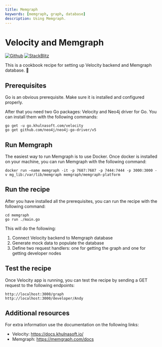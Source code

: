 ```yaml
---
title: Memgraph
keywords: [memgraph, graph, database]
description: Using Memgraph.
---
```


# Velocity and Memgraph

[![Github](https://img.shields.io/static/v1?label=&message=Github&color=2ea44f&style=for-the-badge&logo=github)](https://go.khulnasoft.com/velocity/recipes/tree/master/memgraph) [![StackBlitz](https://img.shields.io/static/v1?label=&message=StackBlitz&color=2ea44f&style=for-the-badge&logo=StackBlitz)](https://stackblitz.com/github/khulnasoft/recipes/tree/master/memgraph)

This is a cookbook recipe for setting up Velocity backend and Memgraph database. 🚀

## Prerequisites

Go is an obvious prerequisite. Make sure it is installed and configured properly.

After that you need two Go packages: Velocity and Neo4j driver for Go. You can install them with the following commands:

```
go get -u go.khulnasoft.com/velocity
go get github.com/neo4j/neo4j-go-driver/v5
```

## Run Memgraph

The easiest way to run Memgraph is to use Docker.
Once docker is installed on your machine, you can run Memgraph with the following command:

```
docker run –name memgraph -it -p 7687:7687 -p 7444:7444 -p 3000:3000 -v mg_lib:/var/lib/memgraph memgraph/memgraph-platform
```

## Run the recipe

After you have installed all the prerequisites, you can run the recipe with the following command:

```
cd memgraph
go run ./main.go
```

This will do the following:

1. Connect Velocity backend to Memgraph database
2. Generate mock data to populate the database
3. Define two request handlers: one for getting the graph and one for getting developer nodes

## Test the recipe

Once Velocity app is running, you can test the recipe by sending a GET request to the following endpoints:

```
http://localhost:3000/graph
http://localhost:3000/developer/Andy
```

## Additional resources

For extra information use the documentation on the following links:
- Velocity: https://docs.khulnasoft.io/
- Memgraph: https://memgraph.com/docs
